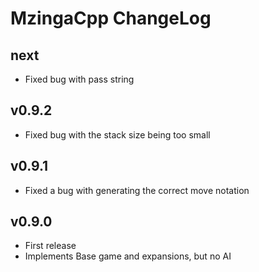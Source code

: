# MzingaCpp ChangeLog #

## next ##

* Fixed bug with pass string

## v0.9.2 ##

* Fixed bug with the stack size being too small

## v0.9.1 ##

* Fixed a bug with generating the correct move notation

## v0.9.0 ##

* First release
* Implements Base game and expansions, but no AI
